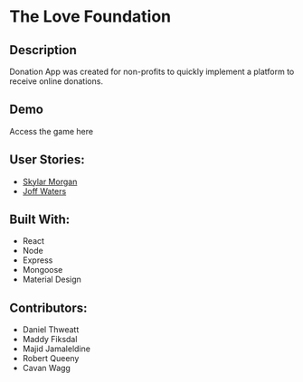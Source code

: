 # The Love Foundation

## Description
Donation App was created for non-profits to quickly implement a platform to receive online donations. 

## Demo 
Access the game here

## User Stories:
- [Skylar Morgan](https://app.xtensio.com/9ium2q4l)
- [Joff Waters](https://app.xtensio.com/9ium2q4l)

## Built With:
- React
- Node
- Express
- Mongoose
- Material Design

## Contributors:
- Daniel Thweatt
- Maddy Fiksdal
- Majid Jamaleldine
- Robert Queeny
- Cavan Wagg
